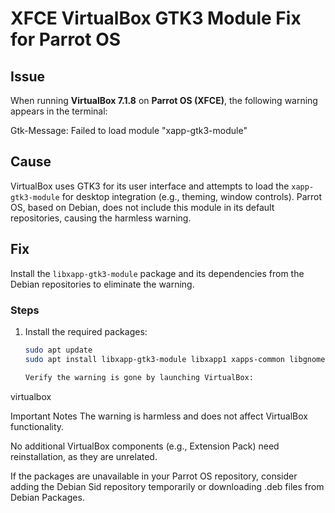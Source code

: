 # XFCE VirtualBox GTK3 Module Fix for Parrot OS

## Issue
When running **VirtualBox 7.1.8** on **Parrot OS (XFCE)**, the following warning appears in the terminal:

Gtk-Message: Failed to load module "xapp-gtk3-module"


## Cause
VirtualBox uses GTK3 for its user interface and attempts to load the `xapp-gtk3-module` for desktop integration (e.g., theming, window controls). Parrot OS, based on Debian, does not include this module in its default repositories, causing the harmless warning.

## Fix
Install the `libxapp-gtk3-module` package and its dependencies from the Debian repositories to eliminate the warning.

### Steps
1. Install the required packages:
   ```bash
   sudo apt update
   sudo apt install libxapp-gtk3-module libxapp1 xapps-common libgnomekbd-common libgnomekbd8

   Verify the warning is gone by launching VirtualBox:

virtualbox

Important Notes
The warning is harmless and does not affect VirtualBox functionality.

No additional VirtualBox components (e.g., Extension Pack) need reinstallation, as they are unrelated.

If the packages are unavailable in your Parrot OS repository, consider adding the Debian Sid repository temporarily or downloading .deb files from Debian Packages.
